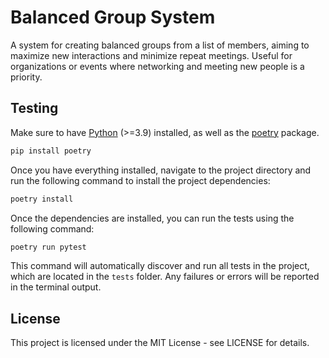 # Balanced Group System
A system for creating balanced groups from a list of members, aiming to maximize new interactions and minimize repeat meetings. Useful for organizations or events where networking and meeting new people is a priority.

## Testing
Make sure to have [Python](https://www.python.org/downloads/) (>=3.9) installed,
as well as the [poetry](https://pypi.org/project/poetry/) package.
```bash
pip install poetry
```

Once you have everything installed, navigate to the project directory and run the following command to install the project dependencies:

```bash
poetry install
```

Once the dependencies are installed, you can run the tests using the following command:

```bash
poetry run pytest
```

This command will automatically discover and run all tests in the project, which are located in the `tests` folder. Any failures or errors will be reported in the terminal output.

## License
This project is licensed under the MIT License - see LICENSE for details.
